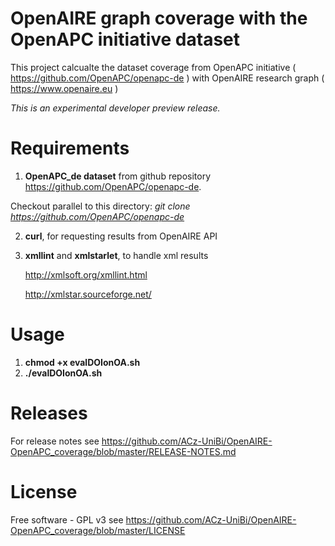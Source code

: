 # OpenAIRE graph coverage with the OpenAPC initiative dataset
This project calcualte the dataset coverage from OpenAPC initiative ( https://github.com/OpenAPC/openapc-de
) with OpenAIRE research graph ( https://www.openaire.eu )

*This is an experimental developer preview release.* 


# Requirements
1. **OpenAPC_de dataset** from github repository
 https://github.com/OpenAPC/openapc-de. 

Checkout parallel to this directory: 
_git clone https://github.com/OpenAPC/openapc-de_

2. **curl**, for requesting results from OpenAIRE API

3. **xmllint** and **xmlstarlet**, to handle xml results
  
   http://xmlsoft.org/xmllint.html

   http://xmlstar.sourceforge.net/



# Usage

1. __chmod +x evalDOIonOA.sh__
2. __./evalDOIonOA.sh__


# Releases
For release notes see https://github.com/ACz-UniBi/OpenAIRE-OpenAPC_coverage/blob/master/RELEASE-NOTES.md

# License
Free software - GPL v3
see https://github.com/ACz-UniBi/OpenAIRE-OpenAPC_coverage/blob/master/LICENSE 


